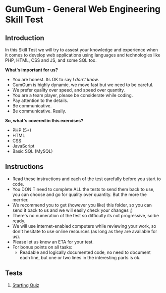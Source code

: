 GumGum - General Web Engineering Skill Test
==========================================

Introduction
------------

In this Skill Test we will try to assest your knowledge and experience when it comes to develop web applications
using languages and technologies like PHP, HTML, CSS and JS, and some SQL too.

**What's important for us?**

- You are honest. Its OK to say _I don't know_.
- GumGum is highly dynamic, we move fast but we need to be careful.
- We prefer quality over speed, and speed over quantity.
- You are a team player, please be considerate while coding.
- Pay attention to the details.
- Be communicative.
- Be communicative. Really.

**So, what's covered in this exercises?**

- PHP (5+)
- HTML
- CSS
- JavaScript
- Basic SQL (MySQL)

Instructions
------------

- Read these instructions and each of the test carefully before you start to code.
- You DON'T need to complete ALL the tests to send them back to use, you can choose and go for quality over quantity. But the more the merrier.
- We recommend you to get (however you like) this folder, so you can send it back to us and we will easily check your changes ;)
- There's no numeration of the test so difficulty its not progressive, so be ready.
- We will use internet-enabled computers while reviewing your work, so don't hesitate to use online resources (as long as they are available for us).
- Please let us know an ETA for your test.
- For bonus points on all tasks:
    + Readable and logically documented code, no need to document each line, but one or two lines in the interesting parts is ok.

Tests
-----

1. [Starting Quiz](./quiz)

